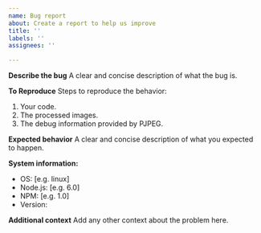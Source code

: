 ```yaml
---
name: Bug report
about: Create a report to help us improve
title: ''
labels: ''
assignees: ''

---
```


**Describe the bug**
A clear and concise description of what the bug is.

**To Reproduce**
Steps to reproduce the behavior:
1. Your code.
2. The processed images.
3. The debug information provided by PJPEG.

**Expected behavior**
A clear and concise description of what you expected to happen.

**System information:**
- OS: [e.g. linux]
- Node.js: [e.g. 6.0]
- NPM: [e.g. 1.0]
- Version: 

**Additional context**
Add any other context about the problem here.
